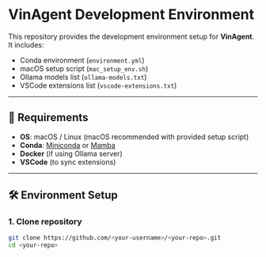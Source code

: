 # VinAgent Development Environment

This repository provides the development environment setup for **VinAgent**.  
It includes:
- Conda environment (`environment.yml`)
- macOS setup script (`mac_setup_env.sh`)
- Ollama models list (`ollama-models.txt`)
- VSCode extensions list (`vscode-extensions.txt`)

---

## 🚀 Requirements
- **OS**: macOS / Linux (macOS recommended with provided setup script)  
- **Conda**: [Miniconda](https://docs.conda.io/en/latest/miniconda.html) or [Mamba](https://mamba.readthedocs.io)  
- **Docker** (if using Ollama server)  
- **VSCode** (to sync extensions)  

---

## 🛠️ Environment Setup

### 1. Clone repository
```bash
git clone https://github.com/<your-username>/<your-repo>.git
cd <your-repo>
